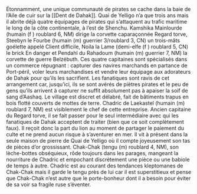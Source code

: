 Étonnamment, une unique communauté de pirates se cache dans la baie de l’Aile de cuir sur la [[Dent de Dahak]]. Quai de Yelligo n’a que trois ans mais il abrite déjà quatre équipages de pirates qui s’attaquent au trafic maritime le long de la côte continentale, à l’est de Shenchu. Kamshika Mainlourde (humain (f ) roublard 6, NM) dirige la corvette caparaçonnée Regard torve, Steebyn le Fourbe (humain (m) guerrier 3/roublard 3, CN) un trois-mâts goélette appelé Client difficile, Noila la Lame (demi-elfe (f ) roublard 5, CN) le brick En danger et Pendahl du Rahadoum (humain (m) guerrier 7, NM) la corvette de guerre Belzébuth. Ces quatre capitaines sont spécialisés dans un commerce répugnant : capturer des navires marchands en partance de Port-péril, voler leurs marchandises et vendre leur équipage aux adorateurs de Dahak pour qu’ils les sacrifient. Les fanatiques sont ravis de cet arrangement car, jusqu’ici, ils se sont avérés de piètres pirates et le peu de gens qu’ils arrivent à capturer ne suffit absolument pas à apaiser la soif de sang d’Aashaq.
Le village est discret et délabré, fait de bâtiments trapus en bois flotté couverts de mottes de terre. Chadric de Laekastel (humain (m) roublard 7, NM) est visiblement le chef de cette entreprise. Ancien capitaine du Regard torve, il se fait passer pour le seul intermédiaire avec qui les fanatiques de Dahak acceptent de traiter (bien que ce soit complètement faux). Il reçoit donc la part du lion au moment de partager le paiement du culte et ne prend aucun risque à s’aventurer en mer. Il vit à présent dans la seule maison de pierre de Quai de Yelligo où il compte joyeusement son tas de pièces d’or grossissant. Chak-Chak (tengu (m) roublard 4, NM), son lèche-bottes obséquieux, rôde toujours dans les parages, mangeant la nourriture de Chadric et empochant discrètement une pièce ou une babiole de temps à autre. Chadric est au courant des tendances kleptomanes de Chak-Chak mais il garde le tengu près de lui car il est superstitieux et pense que Chak-Chak n’est autre que le porte-bonheur dont il a besoin pour éviter de sa voir sa fragile ruse s’éventer.
